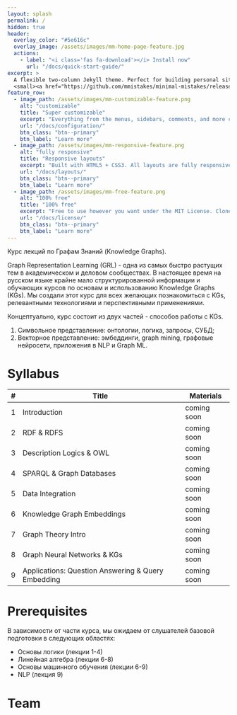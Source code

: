 ```yaml
---
layout: splash
permalink: /
hidden: true
header:
  overlay_color: "#5e616c"
  overlay_image: /assets/images/mm-home-page-feature.jpg
  actions:
    - label: "<i class='fas fa-download'></i> Install now"
      url: "/docs/quick-start-guide/"
excerpt: >
  A flexible two-column Jekyll theme. Perfect for building personal sites, blogs, and portfolios.<br />
  <small><a href="https://github.com/mmistakes/minimal-mistakes/releases/tag/4.20.1">Latest release v4.20.1</a></small>
feature_row:
  - image_path: /assets/images/mm-customizable-feature.png
    alt: "customizable"
    title: "Super customizable"
    excerpt: "Everything from the menus, sidebars, comments, and more can be configured or set with YAML Front Matter."
    url: "/docs/configuration/"
    btn_class: "btn--primary"
    btn_label: "Learn more"
  - image_path: /assets/images/mm-responsive-feature.png
    alt: "fully responsive"
    title: "Responsive layouts"
    excerpt: "Built with HTML5 + CSS3. All layouts are fully responsive with helpers to augment your content."
    url: "/docs/layouts/"
    btn_class: "btn--primary"
    btn_label: "Learn more"
  - image_path: /assets/images/mm-free-feature.png
    alt: "100% free"
    title: "100% free"
    excerpt: "Free to use however you want under the MIT License. Clone it, fork it, customize it... whatever!"
    url: "/docs/license/"
    btn_class: "btn--primary"
    btn_label: "Learn more"      
---
```

Курс лекций по Графам Знаний (Knowledge Graphs).

Graph Representation Learning (GRL) - одна из самых быстро растущих тем в академическом и деловом сообществах.
В настоящее время на русском языке крайне мало структурированной информации и обучающих курсов по основам и использованию Knowledge Graphs (KGs). 
Мы создали этот курс для всех желающих познакомиться с KGs, релевантными технологиями и перспективными применениями.

Концептуально, курс состоит из двух частей - способов работы с KGs.

1) Символьное представление: онтологии, логика, запросы, СУБД;  
2) Векторное представление: эмбеддинги, graph mining, графовые нейросети, приложения в NLP и Graph ML.

# Syllabus

|       #        | Title |  Materials  |
| ------------- | ------------- | ------------- |
| 1   | Introduction  | coming soon |
| 2   | RDF & RDFS  | coming soon  |
| 3   | Description Logics & OWL | coming soon |
| 4   | SPARQL & Graph Databases | coming soon |
| 5   | Data Integration | coming soon |
| 6   | Knowledge Graph Embeddings | coming soon |
| 7   | Graph Theory Intro | coming soon |
| 8   | Graph Neural Networks & KGs | coming soon |
| 9   | Applications: Question Answering & Query Embedding | coming soon |


# Prerequisites

В зависимости от части курса, мы ожидаем от слушателей базовой подготовки в следующих областях:
* Основы логики (лекции 1-4)
* Линейная алгебра (лекции 6-8)
* Основы машинного обучения (лекции 6-9)
* NLP (лекция 9)


# Team



<!-- {% include feature_row %} -->

